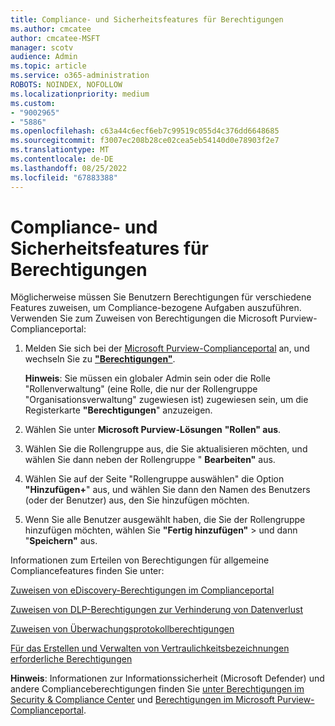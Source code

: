 ```yaml
---
title: Compliance- und Sicherheitsfeatures für Berechtigungen
ms.author: cmcatee
author: cmcatee-MSFT
manager: scotv
audience: Admin
ms.topic: article
ms.service: o365-administration
ROBOTS: NOINDEX, NOFOLLOW
ms.localizationpriority: medium
ms.custom:
- "9002965"
- "5886"
ms.openlocfilehash: c63a44c6ecf6eb7c99519c055d4c376dd6648685
ms.sourcegitcommit: f3007ec208b28ce02cea5eb54140d0e78903f2e7
ms.translationtype: MT
ms.contentlocale: de-DE
ms.lasthandoff: 08/25/2022
ms.locfileid: "67883388"
---
```

# <a name="permissions-compliance-and-security-features"></a>Compliance- und Sicherheitsfeatures für Berechtigungen

Möglicherweise müssen Sie Benutzern Berechtigungen für verschiedene Features zuweisen, um Compliance-bezogene Aufgaben auszuführen. Verwenden Sie zum Zuweisen von Berechtigungen die Microsoft Purview-Complianceportal:

1. Melden Sie sich bei der [Microsoft Purview-Complianceportal](https://go.microsoft.com/fwlink/p/?linkid=2077149) an, und wechseln Sie zu [**"Berechtigungen"**](https://go.microsoft.com/fwlink/p/?linkid=2173597).

    **Hinweis**: Sie müssen ein globaler Admin sein oder die Rolle "Rollenverwaltung" (eine Rolle, die nur der Rollengruppe "Organisationsverwaltung" zugewiesen ist) zugewiesen sein, um die Registerkarte **"Berechtigungen**" anzuzeigen.

1. Wählen Sie unter **Microsoft Purview-Lösungen** **"Rollen" aus**.
1. Wählen Sie die Rollengruppe aus, die Sie aktualisieren möchten, und wählen Sie dann neben der Rollengruppe " **Bearbeiten"** aus.  
1. Wählen Sie auf der Seite "Rollengruppe auswählen" die Option **"Hinzufügen+**" aus, und wählen Sie dann den Namen des Benutzers (oder der Benutzer) aus, den Sie hinzufügen möchten.
1. Wenn Sie alle Benutzer ausgewählt haben, die Sie der Rollengruppe hinzufügen möchten, wählen Sie **"Fertig hinzufügen"** >  und dann "**Speichern"** aus.

Informationen zum Erteilen von Berechtigungen für allgemeine Compliancefeatures finden Sie unter:

[Zuweisen von eDiscovery-Berechtigungen im Complianceportal](https://go.microsoft.com/fwlink/?linkid=2114362)

[Zuweisen von DLP-Berechtigungen zur Verhinderung von Datenverlust](https://docs.microsoft.com/microsoft-365/compliance/data-loss-prevention-policies#permissions)

[Zuweisen von Überwachungsprotokollberechtigungen](https://go.microsoft.com/fwlink/?linkid=2114363)

[Für das Erstellen und Verwalten von Vertraulichkeitsbezeichnungen erforderliche Berechtigungen](https://docs.microsoft.com/microsoft-365/compliance/get-started-with-sensitivity-labels#permissions-required-to-create-and-manage-sensitivity-labels)

**Hinweis**: Informationen zur Informationssicherheit (Microsoft Defender) und andere Complianceberechtigungen finden Sie [unter Berechtigungen im Security & Compliance Center](https://go.microsoft.com/fwlink/?linkid=2114184) und [Berechtigungen im Microsoft Purview-Complianceportal](https://docs.microsoft.com/microsoft-365/compliance/microsoft-365-compliance-center-permissions).